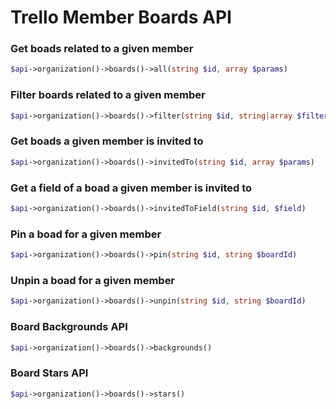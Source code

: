Trello Member Boards API
======================

### Get boads related to a given member
```php
$api->organization()->boards()->all(string $id, array $params)
```

### Filter boards related to a given member
```php
$api->organization()->boards()->filter(string $id, string|array $filter)
```

### Get boads a given member is invited to
```php
$api->organization()->boards()->invitedTo(string $id, array $params)
```

### Get a field of a boad a given member is invited to
```php
$api->organization()->boards()->invitedToField(string $id, $field)
```

### Pin a boad for a given member
```php
$api->organization()->boards()->pin(string $id, string $boardId)
```

### Unpin a boad for a given member
```php
$api->organization()->boards()->unpin(string $id, string $boardId)
```

### Board Backgrounds API
```php
$api->organization()->boards()->backgrounds()
```

### Board Stars API
```php
$api->organization()->boards()->stars()
```

